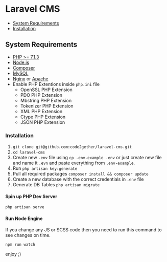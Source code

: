 # Laravel CMS

-   [System Requirements](#system-requirements)
-   [Installation](#installation)

## System Requirements

-   [PHP >= 7.1.3](https://nodejs.org/en/)
-   [Node.js](https://nodejs.org/en/)
-   [Composer](https://getcomposer.org/)
-   [MySQL](https://dev.mysql.com/doc/refman/8.0/en/windows-installation.html)
-   [Nginx](https://www.nginx.com/) or [Apache](https://httpd.apache.org/)
-   Enable PHP Extentions inside `php.ini` file
    -   OpenSSL PHP Extension
    -   PDO PHP Extension
    -   Mbstring PHP Extension
    -   Tokenizer PHP Extension
    -   XML PHP Extension
    -   Ctype PHP Extension
    -   JSON PHP Extension

### Installation

1. `git clone git@github.com:code2gether/laravel-cms.git`
2. `cd laravel-cms`
3.  Create new `.env` file using `cp .env.example .env` or just create new file and name it `.evn` and paste everything from `.env-example`.
4.  Run `php artisan key:generate`
5.  Pull all required packages `composer install && composer update`
6.  Create a new database with the correct credentials in `.env` file
7.  Generate DB Tables `php artisan migrate`

#### Spin up PHP Dev Server

```
php artisan serve
```

#### Run Node Engine

If you change any JS or SCSS code then you need to run this command to see changes on time.

```
npm run watch
```

enjoy ;)
